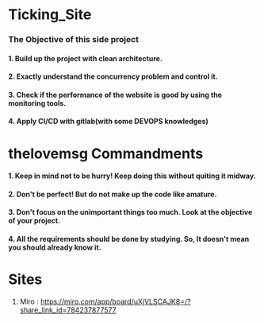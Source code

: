 # Ticking_Site

### The Objective of this side project
#### 1. Build up the project with clean architecture.
#### 2. Exactly understand the concurrency problem and control it.
#### 3. Check if the performance of the website is good by using the monitoring tools.
#### 4. Apply CI/CD with gitlab(with some DEVOPS knowledges) 


# thelovemsg Commandments
#### 1. Keep in mind not to be hurry! Keep doing this without quiting it midway.
#### 2. Don't be perfect! But do not make up the code like amature.
#### 3. Don't focus on the unimportant things too much. Look at the objective of your project.
#### 4. All the requirements should be done by studying. So, It doesn't mean you should already know it.


# Sites
1. Miro : https://miro.com/app/board/uXjVLSCAJK8=/?share_link_id=784237877577
